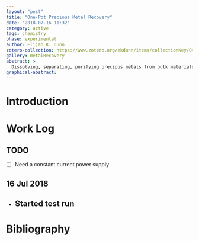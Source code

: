 ```yaml
---
layout: "post"
title: "One-Pot Precious Metal Recovery"
date: "2018-07-16 11:32"
category: active
tags: chemistry
phase: experimental
author: Elijah K. Dunn
zotero-collection: https://www.zotero.org/ekdunn/items/collectionKey/Q4JJWSH6
gallery: metalRecovery
abstract: >
  Dissolving, separating, purifying precious metals from bulk materials in a single pot with recyclable and non-toxic chemicals.
graphical-abstract:
---
```


# Introduction

# Work Log

## TODO

- [ ] Need a constant current power supply

## 16 Jul 2018
- Started test run
  -

# Bibliography
